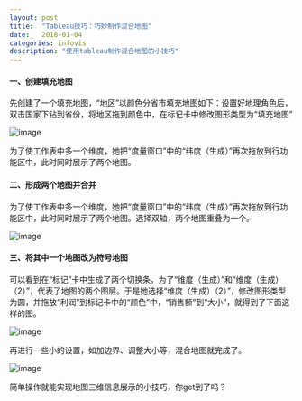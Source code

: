 ```yaml
---
layout: post
title:  "Tableau技巧：巧妙制作混合地图"
date:   2018-01-04
categories: infovis
description: "使用tableau制作混合地图的小技巧"
---
```



#### 一、创建填充地图

先创建了一个填充地图，“地区”以颜色分省市填充地图如下：设置好地理角色后，双击国家下钻到省份，将地区拖到颜色中，在标记卡中修改图形类型为“填充地图”

![image](../../../../../images/make_blend_map_article_image1.jpg)

为了使工作表中多一个维度，她把“度量窗口”中的“纬度（生成）”再次拖放到行功能区中，此时同时展示了两个地图。

#### 二、形成两个地图并合并

为了使工作表中多一个维度，她把“度量窗口”中的“纬度（生成）”再次拖放到行功能区中，此时同时展示了两个地图。选择双轴，两个地图重叠为一个。

![image](../../../../../images/make_blend_map_article_image2.jpg)

#### 三、将其中一个地图改为符号地图

可以看到在“标记”卡中生成了两个切换条，为了“维度（生成）”和“维度（生成）（2）”，代表了地图的两个图层。于是她选择“维度（生成）（2）”，修改图形类型为圆，并拖放“利润”到标记卡中的“颜色”中，“销售额”到“大小”，就得到了下面这样的图。

![image](../../../../../images/make_blend_map_article_image3.jpg)


再进行一些小的设置，如加边界、调整大小等，混合地图就完成了。

![image](../../../../../images/make_blend_map_article_image4.jpg)

简单操作就能实现地图三维信息展示的小技巧，你get到了吗？